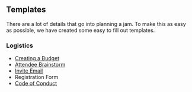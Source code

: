 ## Templates 

There are a lot of details that go into planning a jam. To make this as easy as possible, we have created some easy to fill out templates.

### Logistics

- [Creating a Budget](../docs/templates/Budget_Template.xlsx)
- [Attendee Brainstorm](../docs/templates/Attendee_Brainstorm_Template.xlsx)
- [Invite Email](../docs/templates/Invite_Email_Template.docx)
- Registration Form
- [Code of Conduct](../docs/templates/code_of_conduct_template.md)
